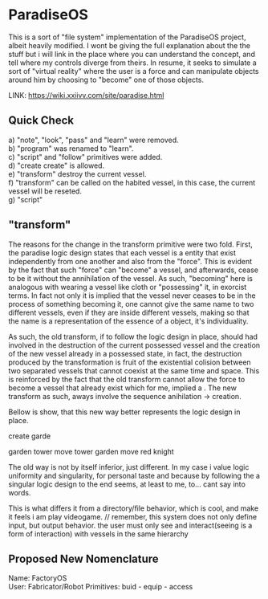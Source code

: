 # ParadiseOS
This is a sort of "file system" implementation of the ParadiseOS project, albeit heavily modified. I wont be
giving the full explanation about the the stuff but i will link in the place where you can understand the concept, and
tell where my controls diverge from theirs. In resume, it seeks to simulate a sort of "virtual reality" where the user 
is a force and can manipulate objects around him by choosing to "become" one of those objects.

LINK: https://wiki.xxiivv.com/site/paradise.html

## Quick Check
a) "note", "look", "pass" and "learn" were removed.  
b) "program" was renamed to "learn".  
c) "script" and "follow" primitives were added.  
d) "create create" is allowed.  
e) "transform" destroy the current vessel.  
f) "transform" can be called on the habited vessel, in this case, the current vessel will be reseted.  
g) "script" 

## "transform"

The reasons for the change in the transform primitive were two fold. First, the paradise logic design states that
each vessel is a entity that exist independently from one another and also from the "force". This is evident by the 
fact that such "force" can "become" a vessel, and afterwards, cease to be it without the annihilation of the vessel. 
As such, "becoming" here is analogous with wearing a vessel like cloth or "possessing" it, in exorcist terms. In fact 
not only it is implied that the vessel never ceases to be in the process of something becoming it, one cannot give 
the same name to two different vessels, even if they are inside different vessels, making so that the name is a 
representation of the essence of a object, it's individuality.  

As such, the old transform, if to follow the logic design in place, should had involved in the destruction of the current 
possessed vessel and the creation of the new vessel already in a possessed state, in fact, the destruction produced 
by the transformation is fruit of the existential colision between two separated vessels that cannot coexist at the 
same time and space. This is reinforced by the fact that the old transform cannot allow the force to become a vessel
that already exist which for me, implied a . The new transform as such, aways involve the sequence anihilation -> creation. 

Bellow is show, that this new way better represents the logic design in place.

create garde

garden
tower
move tower garden
move red knight

The old way is not by itself inferior, just different. In my case i value logic uniformity and singularity, for personal taste and because
by following the a singular logic design to the end seems, at least to me, to... cant say into words.


This is what differs it from a directory/file behavior, which is cool, and make it feels i am play videogame.
// remember, this system does not only define input, but output behavior. the user must only see and interact(seeing is a form of interaction)
with vessels in the same hierarchy

## Proposed New Nomenclature
Name: FactoryOS  
User: Fabricator/Robot
Primitives: buid - equip - access  
